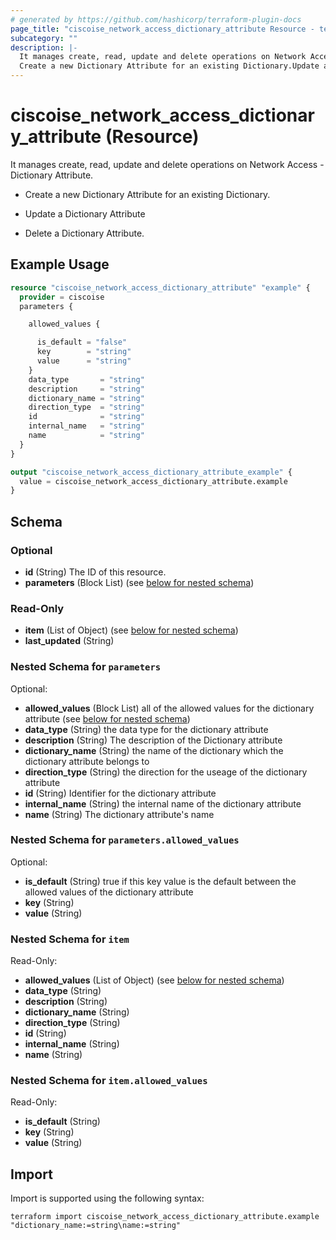 ```yaml
---
# generated by https://github.com/hashicorp/terraform-plugin-docs
page_title: "ciscoise_network_access_dictionary_attribute Resource - terraform-provider-ciscoise"
subcategory: ""
description: |-
  It manages create, read, update and delete operations on Network Access - Dictionary Attribute.
  Create a new Dictionary Attribute for an existing Dictionary.Update a Dictionary AttributeDelete a Dictionary Attribute.
---
```


# ciscoise_network_access_dictionary_attribute (Resource)

It manages create, read, update and delete operations on Network Access - Dictionary Attribute.

- Create a new Dictionary Attribute for an existing Dictionary.

- Update a Dictionary Attribute

- Delete a Dictionary Attribute.

## Example Usage

```terraform
resource "ciscoise_network_access_dictionary_attribute" "example" {
  provider = ciscoise
  parameters {

    allowed_values {

      is_default = "false"
      key        = "string"
      value      = "string"
    }
    data_type       = "string"
    description     = "string"
    dictionary_name = "string"
    direction_type  = "string"
    id              = "string"
    internal_name   = "string"
    name            = "string"
  }
}

output "ciscoise_network_access_dictionary_attribute_example" {
  value = ciscoise_network_access_dictionary_attribute.example
}
```

<!-- schema generated by tfplugindocs -->
## Schema

### Optional

- **id** (String) The ID of this resource.
- **parameters** (Block List) (see [below for nested schema](#nestedblock--parameters))

### Read-Only

- **item** (List of Object) (see [below for nested schema](#nestedatt--item))
- **last_updated** (String)

<a id="nestedblock--parameters"></a>
### Nested Schema for `parameters`

Optional:

- **allowed_values** (Block List) all of the allowed values for the dictionary attribute (see [below for nested schema](#nestedblock--parameters--allowed_values))
- **data_type** (String) the data type for the dictionary attribute
- **description** (String) The description of the Dictionary attribute
- **dictionary_name** (String) the name of the dictionary which the dictionary attribute belongs to
- **direction_type** (String) the direction for the useage of the dictionary attribute
- **id** (String) Identifier for the dictionary attribute
- **internal_name** (String) the internal name of the dictionary attribute
- **name** (String) The dictionary attribute's name

<a id="nestedblock--parameters--allowed_values"></a>
### Nested Schema for `parameters.allowed_values`

Optional:

- **is_default** (String) true if this key value is the default between the allowed values of the dictionary attribute
- **key** (String)
- **value** (String)



<a id="nestedatt--item"></a>
### Nested Schema for `item`

Read-Only:

- **allowed_values** (List of Object) (see [below for nested schema](#nestedobjatt--item--allowed_values))
- **data_type** (String)
- **description** (String)
- **dictionary_name** (String)
- **direction_type** (String)
- **id** (String)
- **internal_name** (String)
- **name** (String)

<a id="nestedobjatt--item--allowed_values"></a>
### Nested Schema for `item.allowed_values`

Read-Only:

- **is_default** (String)
- **key** (String)
- **value** (String)

## Import

Import is supported using the following syntax:

```shell
terraform import ciscoise_network_access_dictionary_attribute.example "dictionary_name:=string\name:=string"
```
